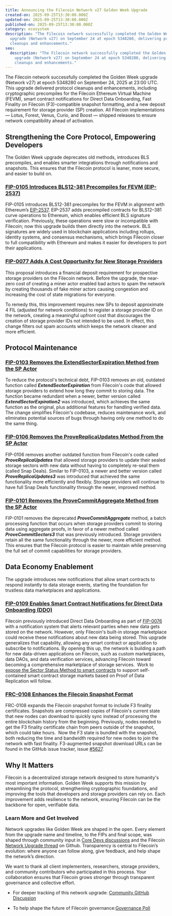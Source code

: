 ```yaml
---
title: Announcing the Filecoin Network v27 Golden Week Upgrade
created-on: 2025-09-25T13:30:00.000Z
updated-on: 2025-09-25T13:30:00.000Z
published-on: 2025-09-25T13:30:00.000Z
category: ecosystem
description: "The Filecoin network successfully completed the Golden Week
  upgrade (Network v27) on September 24 at epoch 5348280, delivering protocol
  cleanups and enhancements."
seo:
  description: "The Filecoin network successfully completed the Golden Week
    upgrade (Network v27) on September 24 at epoch 5348280, delivering protocol
    cleanups and enhancements."
---
```


The Filecoin network successfully completed the Golden Week upgrade (Network v27) at epoch 5348280 on September 24, 2025 at 23:00 UTC. This upgrade delivered protocol cleanups and enhancements, including cryptographic precompiles for the Filecoin Ethereum Virtual Machine (FEVM), smart contract notifications for Direct Data Onboarding, Fast Finality on Filecoin (F3)-compatible snapshot formatting, and a new deposit requirement for storage provider (SP) creation. All Filecoin implementations — Lotus, Forest, Venus, Curio, and Boost — shipped releases to ensure network compatibility ahead of activation.

## Strengthening the Core Protocol, Empowering Developers 

The Golden Week upgrade deprecates old methods, introduces BLS precompiles, and enables smarter integrations through notifications and snapshots. This ensures that the Filecoin protocol is leaner, more secure, and easier to build on.

### [FIP-0105 Introduces BLS12-381 Precompiles for FEVM (EIP-2537)](https://github.com/filecoin-project/FIPs/blob/master/FIPS/fip-0105.md)

FIP-0105 introduces BLS12-381 precompiles for the FEVM in alignment with Ethereum’s [EIP-2537](https://eips.ethereum.org/EIPS/eip-2537#abstract). EIP-2537 adds precompiled contracts for BLS12–381 curve operations to Ethereum, which enables efficient BLS signature verification. Previously, these operations were slow or incompatible with Filecoin; now this upgrade builds them directly into the network. BLS signatures are widely used in blockchain applications including rollups, identity systems, and consensus mechanisms, which brings Filecoin closer to full compatibility with Ethereum and makes it easier for developers to port their applications.

### [FIP-0077 Adds A Cost Opportunity for New Storage Providers](https://github.com/filecoin-project/FIPs/blob/master/FIPS/fip-0077.md)

This proposal introduces a financial deposit requirement for prospective storage providers on the Filecoin network. Before the upgrade, the near-zero cost of creating a miner actor enabled bad actors to spam the network by creating thousands of fake miner actors causing congestion and increasing the cost of state migrations for everyone.

To remedy this, this improvement requires new SPs to deposit approximate 4 FIL (adjusted for network conditions) to register a storage provider ID on the network, creating a meaningful upfront cost that discourages the creation of storage provider IDs not intended to be used. In effect, this change filters out spam accounts which keeps the network cleaner and more efficient.

## Protocol Maintenance 

### [FIP-0103 Removes the ExtendSectorExpiration Method from the SP Actor](https://github.com/filecoin-project/FIPs/blob/master/FIPS/fip-0103.md)

To reduce the protocol's technical debt, FIP-0103 removes an old, outdated function called **_ExtendSectorExpiration_** from Filecoin's code that allowed storage providers to extend how long they commit to storing data. The function became redundant when a newer, better version called **_ExtendSectorExpiration2_** was introduced, which achieves the same function as the original, plus additional features for handling verified data. The change simplifies Filecoin's codebase, reduces maintenance work, and eliminates potential sources of bugs through having only one method to do the same thing.

### [FIP-0106 Removes the ProveReplicaUpdates Method From the SP Actor](https://github.com/filecoin-project/FIPs/blob/master/FIPS/fip-0106.md)

FIP-0106 removes another outdated function from Filecoin's code called **_ProveReplicaUpdates_** that allowed storage providers to update their sealed storage sectors with new data without having to completely re-seal them (called Snap Deals). Similar to FIP-0103, a newer and better version called **_ProveReplicaUpdates3_** was introduced that achieved the same functionality more efficiently and flexibly. Storage providers will continue to have full Snap Deals functionality through the newer, improved method.

### [FIP-0101 Removes the ProveCommitAggregate Method from the SP Actor](https://github.com/filecoin-project/FIPs/blob/master/FIPS/fip-0101.md)

FIP-0101 removes the deprecated **_ProveCommitAggregate_** method, a batch processing function that occurs when storage providers commit to storing data using aggregate proofs, in favor of a newer method called **_ProveCommitSectors3_** that was previously introduced. Storage providers retain all the same functionality through the newer, more efficient method. This ensures that the Filecoin protocol is easier to maintain while preserving the full set of commit capabilities for storage providers.

## Data Economy Enablement 

The upgrade introduces new notifications that allow smart contracts to respond instantly to data storage events, starting the foundation for trustless data marketplaces and applications.

### [FIP-0109 Enables Smart Contract Notifications for Direct Data Onboarding (DDO)](https://github.com/filecoin-project/FIPs/blob/master/FIPS/fip-0109.md)

Filecoin previously introduced Direct Data Onboarding as part of [FIP-0076](https://github.com/filecoin-project/FIPs/blob/master/FIPS/fip-0076.md) with a notification system that alerts relevant parties when new data gets stored on the network. However, only Filecoin's built-in storage marketplace could receive these notifications about new data being stored. This upgrade generalizes that capability, allowing any smart contract or application to subscribe to notifications. By opening this up, the network is building a path for new data-driven applications on Filecoin, such as custom marketplaces, data DAOs, and data verification services, advancing Filecoin toward becoming a comprehensive marketplace of storage services.  Work to [expose the Sector Status Method to smart contracts](https://github.com/filecoin-project/FIPs/discussions/1108) to support self-contained smart contract storage markets based on Proof of Data Replication will follow.

### [FRC-0108 Enhances the Filecoin Snapshot Format](https://github.com/filecoin-project/FIPs/blob/master/FRCs/frc-0108.md#frc-0108-filecoin-snapshot-format)

FRC-0108 expands the Filecoin snapshot format to include F3 finality certificates. Snapshots are compressed copies of Filecoin's current state that new nodes can download to quickly sync instead of processing the entire blockchain history from the beginning. Previously, nodes needed to get the F3 finality certificate chain from peers outside of the snapshot, which could take hours.  Now the F3 state is bundled with the snapshot, both reducing the time and bandwidth required for new nodes to join the network with fast finality. F3-augmented snapshot download URLs can be found in the GitHub issue tracker, issue [#5627](https://github.com/ChainSafe/forest/issues/5627).

## Why It Matters

Filecoin is a decentralized storage network designed to store humanity's most important information. Golden Week supports this mission by streamlining the protocol, strengthening cryptographic foundations, and improving the tools that developers and storage providers can rely on. Each improvement adds resilience to the network, ensuring Filecoin can be the backbone for open, verifiable data.

### Learn More and Get Involved

Network upgrades like Golden Week are shaped in the open. Every element from the upgrade name and timeline, to the FIPs and final scope, was shaped through community input in [Core Devs discussions](https://github.com/filecoin-project/core-devs/blob/master/Core%20Dev%20Meetings/Meeting%200082.md) and the Filecoin [Network Upgrade thread](https://github.com/filecoin-project/core-devs/discussions/196) on Github. Transparency is central to Filecoin’s evolution: where anyone can follow along, give feedback, and help shape the network’s direction.

We want to thank all client implementers, researchers, storage providers, and community contributors who participated in this process. Your collaboration ensures that Filecoin grows stronger through transparent governance and collective effort.

- For deeper tracking of this network upgrade: [Community GitHub Discussion](https://github.com/filecoin-project/community/discussions/74#discussioncomment-14214805)

- To help shape the future of Filecoin governance:[Governance Poll](https://poll.fil.org/dashboard/c/8n7hhjebkb)
